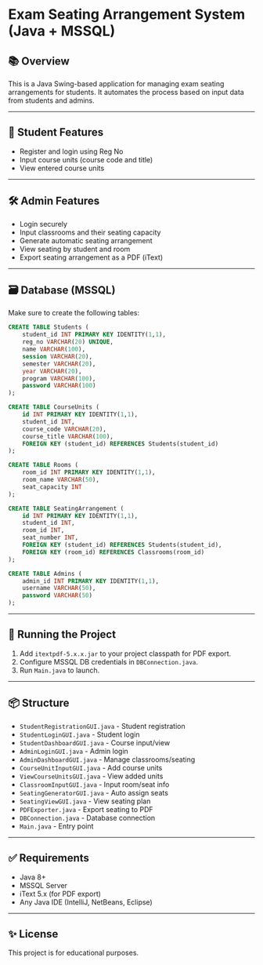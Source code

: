 # Exam Seating Arrangement System (Java + MSSQL)

## 📚 Overview
This is a Java Swing-based application for managing exam seating arrangements for students. It automates the process based on input data from students and admins.

---

## 👤 Student Features
- Register and login using Reg No
- Input course units (course code and title)
- View entered course units

---

## 🛠️ Admin Features
- Login securely
- Input classrooms and their seating capacity
- Generate automatic seating arrangement
- View seating by student and room
- Export seating arrangement as a PDF (iText)

---

## 🗃️ Database (MSSQL)
Make sure to create the following tables:

```sql
CREATE TABLE Students (
    student_id INT PRIMARY KEY IDENTITY(1,1),
    reg_no VARCHAR(20) UNIQUE,
    name VARCHAR(100),
    session VARCHAR(20),
    semester VARCHAR(20),
    year VARCHAR(20),
    program VARCHAR(100),
    password VARCHAR(100)
);

CREATE TABLE CourseUnits (
    id INT PRIMARY KEY IDENTITY(1,1),
    student_id INT,
    course_code VARCHAR(20),
    course_title VARCHAR(100),
    FOREIGN KEY (student_id) REFERENCES Students(student_id)
);

CREATE TABLE Rooms (
    room_id INT PRIMARY KEY IDENTITY(1,1),
    room_name VARCHAR(50),
    seat_capacity INT
);

CREATE TABLE SeatingArrangement (
    id INT PRIMARY KEY IDENTITY(1,1),
    student_id INT,
    room_id INT,
    seat_number INT,
    FOREIGN KEY (student_id) REFERENCES Students(student_id),
    FOREIGN KEY (room_id) REFERENCES Classrooms(room_id)
);

CREATE TABLE Admins (
    admin_id INT PRIMARY KEY IDENTITY(1,1),
    username VARCHAR(50),
    password VARCHAR(50)
);
```

---

## 🏃 Running the Project
1. Add `itextpdf-5.x.x.jar` to your project classpath for PDF export.
2. Configure MSSQL DB credentials in `DBConnection.java`.
3. Run `Main.java` to launch.

---

## 📦 Structure

- `StudentRegistrationGUI.java` - Student registration
- `StudentLoginGUI.java` - Student login
- `StudentDashboardGUI.java` - Course input/view
- `AdminLoginGUI.java` - Admin login
- `AdminDashboardGUI.java` - Manage classrooms/seating
- `CourseUnitInputGUI.java` - Add course units
- `ViewCourseUnitsGUI.java` - View added units
- `ClassroomInputGUI.java` - Input room/seat info
- `SeatingGeneratorGUI.java` - Auto assign seats
- `SeatingViewGUI.java` - View seating plan
- `PDFExporter.java` - Export seating to PDF
- `DBConnection.java` - Database connection
- `Main.java` - Entry point

---

## ✅ Requirements
- Java 8+
- MSSQL Server
- iText 5.x (for PDF export)
- Any Java IDE (IntelliJ, NetBeans, Eclipse)

---

## ✨ License
This project is for educational purposes.

